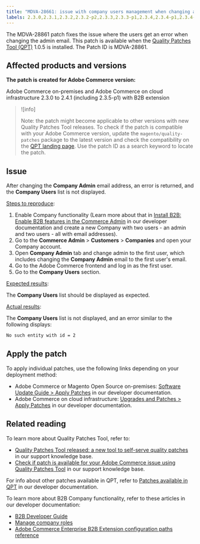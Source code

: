 ```yaml
---
title: "MDVA-28661: issue with company users management when changing admin email"
labels: 2.3.0,2.3.1,2.3.2,2.3.2-p2,2.3.3,2.3.3-p1,2.3.4,2.3.4-p1,2.3.4-p2,2.3.5,2.3.5-p1,2.3.5-p2,2.3.6,2.4.0,2.4.0-p1,2.4.1,B2B,QPT 1.0.5,Magento Commerce,Magento Commerce Cloud,Quality Patches Tool,email,management,support tools,user,cloud infrastructure,on-premises,Adobe Commerce
---
```


The MDVA-28861 patch fixes the issue where the users get an error when changing the admin email. This patch is available when the [Quality Patches Tool (QPT)](https://support.magento.com/hc/en-us/articles/360047139492) 1.0.5 is installed. The Patch ID is MDVA-28861.

## Affected products and versions

**The patch is created for Adobe Commerce version:**

Adobe Commerce on-premises and Adobe Commerce on cloud infrastructure 2.3.0 to 2.4.1 (including 2.3.5-p1) with B2B extension

>![info]
>
>Note: the patch might become applicable to other versions with new Quality Patches Tool releases. To check if the patch is compatible with your Adobe Commerce version, update the `magento/quality-patches` package to the latest version and check the compatibility on the [QPT landing page](https://devdocs.magento.com/quality-patches/tool.html#patch-grid). Use the patch ID as a search keyword to locate the patch.

## Issue

After changing the **Company Admin** email address, an error is returned, and the **Company Users** list is not displayed.

<ins>Steps to reproduce</ins>:

1. Enable Company functionality (Learn more about that in [Install B2B: Enable B2B features in the Commerce Admin](https://devdocs.magento.com/extensions/b2b/#enable-b2b-features-in-magento-admin) in our developer documentation and create a new Company with two users - an admin and two users - all with email addresses).
1. Go to the **Commerce Admin** > **Customers** > **Companies** and open your Company account.
1. Open **Company Admin** tab and change admin to the first user, which includes changing the **Company Admin** email to the first user's email.
1. Go to the Adobe Commerce frontend and log in as the first user.
1. Go to the **Company Users** section.

<ins>Expected results</ins>:

The **Company Users** list should be displayed as expected.

<ins>Actual results</ins>:

The **Company Users** list is not displayed, and an error similar to the following displays:

```bash
No such entity with id = 2
```

## Apply the patch

To apply individual patches, use the following links depending on your deployment method:

* Adobe Commerce or Magento Open Source on-premises: [Software Update Guide > Apply Patches](https://devdocs.magento.com/guides/v2.4/comp-mgr/patching/mqp.html) in our developer documentation.
* Adobe Commerce on cloud infrastructure: [Upgrades and Patches > Apply Patches](https://devdocs.magento.com/cloud/project/project-patch.html) in our developer documentation.

## Related reading

To learn more about Quality Patches Tool, refer to:

* [Quality Patches Tool released: a new tool to self-serve quality patches](https://support.magento.com/hc/en-us/articles/360047139492) in our support knowledge base.
* [Check if patch is available for your Adobe Commerce issue using Quality Patches Tool](https://support.magento.com/hc/en-us/articles/360047125252) in our support knowledge base.

For info about other patches available in QPT, refer to [Patches available in QPT](https://devdocs.magento.com/quality-patches/tool.html#patch-grid) in our developer documentation.

To learn more about B2B Company functionality, refer to these articles in our developer documentation:

* [B2B Developer Guide](https://devdocs.magento.com/guides/v2.4/b2b/bk-b2b.html)
* [Manage company roles](https://devdocs.magento.com/guides/v2.4/b2b/roles.html)
* [Adobe Commerce Enterprise B2B Extension configuration paths reference](https://devdocs.magento.com/guides/v2.4/config-guide/prod/config-reference-b2b.html)
